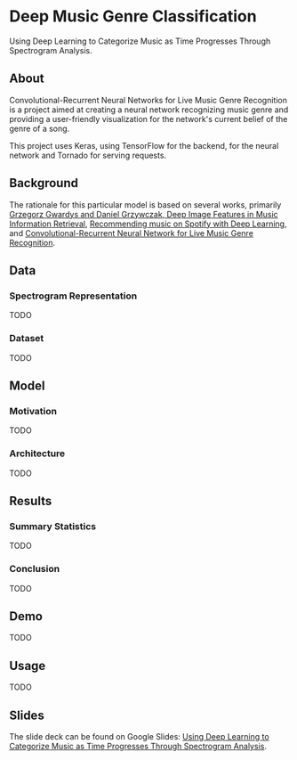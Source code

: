 # Deep Music Genre Classification
Using Deep Learning to Categorize Music as Time Progresses Through Spectrogram Analysis.


## About
Convolutional-Recurrent Neural Networks for Live Music Genre Recognition is a project aimed at creating a neural network recognizing music genre and providing a user-friendly visualization for the network's current belief of the genre of a song.

This project uses Keras, using TensorFlow for the backend, for the neural network and Tornado for serving requests.


## Background
The rationale for this particular model is based on several works, primarily [Grzegorz Gwardys and Daniel Grzywczak, Deep Image Features in Music Information Retrieval](http://ijet.pl/index.php/ijet/article/view/10.2478-eletel-2014-0042/53), [Recommending music on Spotify with Deep Learning](http://benanne.github.io/2014/08/05/spotify-cnns.html), and [Convolutional-Recurrent Neural Network for Live Music Genre Recognition](http://deepsound.io/music_genre_recognition.html).  


## Data
### Spectrogram Representation
TODO

### Dataset
TODO


## Model
### Motivation
TODO

### Architecture
TODO


## Results
### Summary Statistics
TODO

### Conclusion
TODO


## Demo
TODO


## Usage
TODO


## Slides
The slide deck can be found on Google Slides: [Using Deep Learning to Categorize Music as Time Progresses Through Spectrogram Analysis](https://docs.google.com/presentation/d/1MANAML13S-PBGx8bsbI8gdaKGPJ2bPd_UNbA3E2txdg/edit?usp=sharing).
